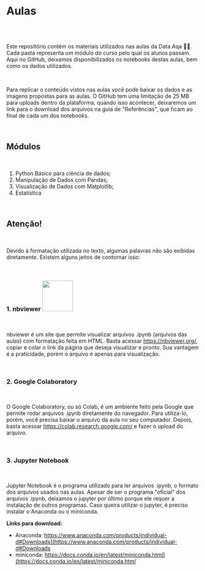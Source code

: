 <br>

# Aulas

<br>

<br>

Este repositório contém os materiais utilizados nas aulas da Data.Aqa 👨‍💻. Cada pasta representa um módulo do curso pelo qual os alunos passam. Aqui no GitHub, deixamos disponibilizados os notebooks destas aulas, bem como os dados utilizados. 

<br>

Para replicar o conteúdo vistos nas aulas você pode baixar os dados e as imagens propostas para as aulas. O GitHub tem uma limitação de 25 MB para uploads dentro da plataforma, quando isso acontecer, deixaremos um link para o download dos arquivos na guia de "Referências", que ficam ao final de cada um dos notebooks. 

<br>

## Módulos

<br>

1. Python Básico para ciência de dados;
2. Manipulação de Dados com Pandas;
3. Visualização de Dados com Matplotlib;
4. Estatística

<br>

## Atenção!

<br>

Devido à formatação utilizada no texto, algumas palavras não são exibidas diretamente. Existem alguns jeitos de contornar isso:

<br>

### 1. nbviewer    <img src = "https://nbviewer.org/static/img/nav_logo.svg" width = 80 > 
<br>

nbviewer é um site que permite visualizar arquivos .ipynb (arquivos das aulas) com formatação feita em HTML. Basta acessar https://nbviewer.org/, copiar e colar o link da página que deseja visualizar e pronto. 
Sua vantagem é a praticidade, porém o arquivo é apenas para visualização.

<br>

### 2. Google Colaboratory 

<br>

O Google Colaboratory, ou só Colab, é um ambiente feito pela Google que permite rodar arquivos .ipynb diretamente do navegador. Para utiliza-lo, porém, você precisa baixar o arquivo da aula no seu computador. Depois, basta acessar https://colab.research.google.com/ e fazer o upload do arquivo.

<br>

### 3. Jupyter Notebook 

<br>

Jupyter Notebook é o programa utilizado para ler arquivos .ipynb, o formato dos arquivos usados nas aulas. Apesar de ser o programa "oficial" dos arquivos .ipynb, deixamos o jupyter por último porque ele requer a instalação de outros programas. Caso queira utilizar o jupyter, é preciso instalar o Anaconda ou o miniconda.
<br>

**Links para download:**
- Anaconda: https://www.anaconda.com/products/individual-d#Downloads](https://www.anaconda.com/products/individual-d#Downloads
- miniconda: https://docs.conda.io/en/latest/miniconda.html](https://docs.conda.io/en/latest/miniconda.html
